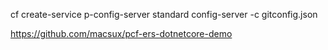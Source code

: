 cf create-service p-config-server standard config-server -c gitconfig.json

https://github.com/macsux/pcf-ers-dotnetcore-demo